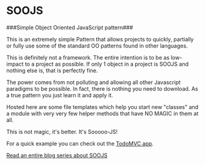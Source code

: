 SOOJS
=====

###Simple Object Oriented JavaScript pattern###


This is an extremely simple Pattern that allows projects to quickly, partially or fully use some of the standard OO patterns found in other languages.

This is definitely not a framework. The entire intention is to be as low-impact to a project as possible. If only 1 object in a project is SOOJS and nothing else is, that is perfectly fine. 

The power comes from not polluting and allowing all other Javascript paradigms to be possible. In fact, there is nothing you need to download. As a true pattern you just learn it and apply it.

Hosted here are some file templates which help you start new "classes" and a module with very very few helper methods that have NO MAGIC in them at all.

This is not magic, it's better. It's Sooooo-JS!

For a quick example you can check out the [TodoMVC app](http://www.bladnman.com/soojs/todoMVC/). 


[Read an entire blog series about SOOJS](http://metal-sole.com/2012/12/29/soojs-a-simple-object-pattern-for-javascript-3/)

